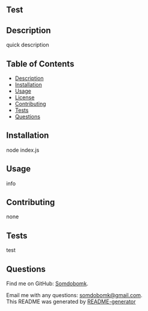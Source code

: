 
## Test
## Description
quick description
## Table of Contents
  - [Description](#description)
  - [Installation](#installation)
  - [Usage](#usage)
  - [License](#license)
  - [Contributing](#contributing)
  - [Tests](#tests)
  - [Questions](#questions)
## Installation
node index.js
## Usage
info
## Contributing
none
## Tests
test
## Questions
  
Find me on GitHub: [Somdobomk](https://github.com/Somdobomk).  
  
Email me with any questions: somdobomk@gmail.com.  
This README was generated by [README-generator](https://github.com/Somdobomk/Module9-Challenge)